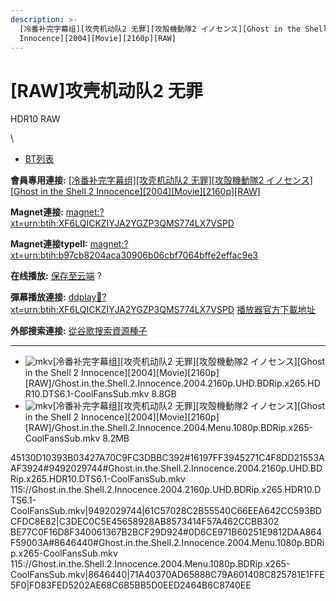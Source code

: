 ```yaml
---
description: >-
  [冷番补完字幕组][攻壳机动队2 无罪][攻殻機動隊2 イノセンス][Ghost in the Shell 2
  Innocence][2004][Movie][2160p][RAW]
---
```


# \[RAW]攻壳机动队2 无罪

&#x20;HDR10 RAW

\


* [BT列表](https://share.dmhy.org/topics/view/661615\_2\_2\_Ghost\_in\_the\_Shell\_2\_Innocence\_2004\_Movie\_2160p\_RAW.html#tabs-1)

**會員專用連接:** [\[冷番补完字幕组\]\[攻壳机动队2 无罪\]\[攻殻機動隊2 イノセンス\]\[Ghost in the Shell 2 Innocence\]\[2004\]\[Movie\]\[2160p\]\[RAW\]](https://dl.dmhy.org/2024/01/28/b97cb8204aca30906b06cbf7064bffe2effac9e3.torrent)

**Magnet連接:** [magnet:?xt=urn:btih:XF6LQICKZIYJA2YGZP3QMS774LX7VSPD](https://magnet/?xt=urn:btih:XF6LQICKZIYJA2YGZP3QMS774LX7VSPD\&dn=\&tr=http%3A%2F%2F104.143.10.186%3A8000%2Fannounce\&tr=udp%3A%2F%2F104.143.10.186%3A8000%2Fannounce\&tr=http%3A%2F%2Ftracker.openbittorrent.com%3A80%2Fannounce\&tr=http%3A%2F%2Ftracker3.itzmx.com%3A6961%2Fannounce\&tr=http%3A%2F%2Ftracker4.itzmx.com%3A2710%2Fannounce\&tr=http%3A%2F%2Ftracker.publicbt.com%3A80%2Fannounce\&tr=http%3A%2F%2Ftracker.prq.to%2Fannounce\&tr=http%3A%2F%2Fopen.acgtracker.com%3A1096%2Fannounce\&tr=https%3A%2F%2Ft-115.rhcloud.com%2Fonly\_for\_ylbud\&tr=http%3A%2F%2Ftracker1.itzmx.com%3A8080%2Fannounce\&tr=http%3A%2F%2Ftracker2.itzmx.com%3A6961%2Fannounce\&tr=udp%3A%2F%2Ftracker1.itzmx.com%3A8080%2Fannounce\&tr=udp%3A%2F%2Ftracker2.itzmx.com%3A6961%2Fannounce\&tr=udp%3A%2F%2Ftracker3.itzmx.com%3A6961%2Fannounce\&tr=udp%3A%2F%2Ftracker4.itzmx.com%3A2710%2Fannounce\&tr=http%3A%2F%2Fnyaa.tracker.wf%3A7777%2Fannounce)

**Magnet連接typeII:** [magnet:?xt=urn:btih:b97cb8204aca30906b06cbf7064bffe2effac9e3](https://magnet/?xt=urn:btih:b97cb8204aca30906b06cbf7064bffe2effac9e3)

**在线播放:** [保存至云端](https://mypikpak.com/drive/url-checker?url=magnet:?xt=urn:btih:b97cb8204aca30906b06cbf7064bffe2effac9e3) ?

**彈幕播放連接:** [ddplay:magnet:?xt=urn:btih:XF6LQICKZIYJA2YGZP3QMS774LX7VSPD](ddplay:magnet:?xt=urn:btih:XF6LQICKZIYJA2YGZP3QMS774LX7VSPD\&dn=\&tr=http%3A%2F%2F104.143.10.186%3A8000%2Fannounce\&tr=udp%3A%2F%2F104.143.10.186%3A8000%2Fannounce\&tr=http%3A%2F%2Ftracker.openbittorrent.com%3A80%2Fannounce\&tr=http%3A%2F%2Ftracker3.itzmx.com%3A6961%2Fannounce\&tr=http%3A%2F%2Ftracker4.itzmx.com%3A2710%2Fannounce\&tr=http%3A%2F%2Ftracker.publicbt.com%3A80%2Fannounce\&tr=http%3A%2F%2Ftracker.prq.to%2Fannounce\&tr=http%3A%2F%2Fopen.acgtracker.com%3A1096%2Fannounce\&tr=https%3A%2F%2Ft-115.rhcloud.com%2Fonly\_for\_ylbud\&tr=http%3A%2F%2Ftracker1.itzmx.com%3A8080%2Fannounce\&tr=http%3A%2F%2Ftracker2.itzmx.com%3A6961%2Fannounce\&tr=udp%3A%2F%2Ftracker1.itzmx.com%3A8080%2Fannounce\&tr=udp%3A%2F%2Ftracker2.itzmx.com%3A6961%2Fannounce\&tr=udp%3A%2F%2Ftracker3.itzmx.com%3A6961%2Fannounce\&tr=udp%3A%2F%2Ftracker4.itzmx.com%3A2710%2Fannounce\&tr=http%3A%2F%2Fnyaa.tracker.wf%3A7777%2Fannounce) [播放器官方下載地址](http://www.dandanplay.com/?from=dmhy)

**外部搜索連接:** [從谷歌搜索資源種子](https://www.google.com/search?oe=utf-8\&q=b97cb8204aca30906b06cbf7064bffe2effac9e3)

***

* ![mkv](https://share.dmhy.org/images/icon/mkv.gif)\[冷番补完字幕组]\[攻壳机动队2 无罪]\[攻殻機動隊2 イノセンス]\[Ghost in the Shell 2 Innocence]\[2004]\[Movie]\[2160p]\[RAW]/Ghost.in.the.Shell.2.Innocence.2004.2160p.UHD.BDRip.x265.HDR10.DTS6.1-CoolFansSub.mkv 8.8GB
* ![mkv](https://share.dmhy.org/images/icon/mkv.gif)\[冷番补完字幕组]\[攻壳机动队2 无罪]\[攻殻機動隊2 イノセンス]\[Ghost in the Shell 2 Innocence]\[2004]\[Movie]\[2160p]\[RAW]/Ghost.in.the.Shell.2.Innocence.2004.Menu.1080p.BDRip.x265-CoolFansSub.mkv 8.2MB

45130D10393B03427A70C9FC3DBBC392#16197FF3945271C4F8DD21553AAF3924#9492029744#Ghost.in.the.Shell.2.Innocence.2004.2160p.UHD.BDRip.x265.HDR10.DTS6.1-CoolFansSub.mkv 115://Ghost.in.the.Shell.2.Innocence.2004.2160p.UHD.BDRip.x265.HDR10.DTS6.1-CoolFansSub.mkv|9492029744|61C57028C2B55540C66EEA642CC593BDCFDC8E82|C3DEC0C5E45658928AB8573414F57A462CCBB302 BE77C0F16D8F340061367B2BCF29D924#0D6CE971B60251E9812DAA864F59003A#8646440#Ghost.in.the.Shell.2.Innocence.2004.Menu.1080p.BDRip.x265-CoolFansSub.mkv 115://Ghost.in.the.Shell.2.Innocence.2004.Menu.1080p.BDRip.x265-CoolFansSub.mkv|8646440|71A40370AD65888C79A601408C825781E1FFE5F0|FD83FED5202AE68C6B5BB5D0EED2464B6C8740EE
